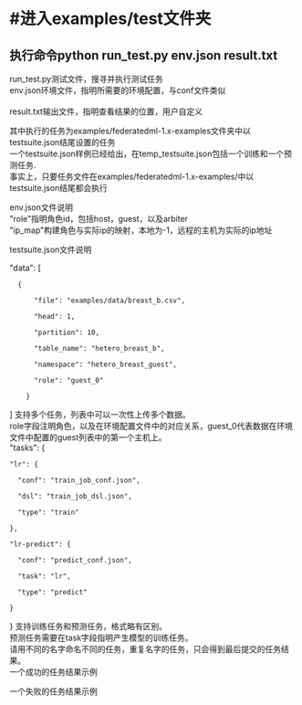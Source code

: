 #进入examples/test文件夹<br>
===========================
执行命令python run_test.py env.json result.txt<br>
---------------------------------------
run_test.py测试文件，搜寻并执行测试任务<br>
env.json环境文件，指明所需要的环境配置，与conf文件类似<br>  
result.txt输出文件，指明查看结果的位置，用户自定义<br>

其中执行的任务为examples/federatedml-1.x-examples文件夹中以testsuite.json结尾设置的任务<br>
一个testsuite.json样例已经给出，在temp_testsuite.json包括一个训练和一个预测任务.<br>
事实上，只要任务文件在examples/federatedml-1.x-examples/中以testsuite.json结尾都会执行<br>

env.json文件说明<br>
"role"指明角色id，包括host，guest，以及arbiter<br>
"ip_map"构建角色与实际ip的映射，本地为-1，远程的主机为实际的ip地址<br>

testsuite.json文件说明<br>

  "data": [

      {

          "file": "examples/data/breast_b.csv",

          "head": 1,

          "partition": 10,

          "table_name": "hetero_breast_b",

          "namespace": "hetero_breast_guest",

          "role": "guest_0"

        }
]
支持多个任务，列表中可以一次性上传多个数据。<br>
role字段注明角色，以及在环境配置文件中的对应关系，guest_0代表数据在环境文件中配置的guest列表中的第一个主机上。<br>
  "tasks": {

    "lr": {

      "conf": "train_job_conf.json",

      "dsl": "train_job_dsl.json",

      "type": "train"

    },

    "lr-predict": {

      "conf": "predict_conf.json",

      "task": "lr",

      "type": "predict"

    }

  }
  支持训练任务和预测任务，格式略有区别。<br>
  预测任务需要在task字段指明产生模型的训练任务。<br>
  请用不同的名字命名不同的任务，重复名字的任务，只会得到最后提交的任务结果。<br>
  一个成功的任务结果示例
  
  一个失败的任务结果示例
